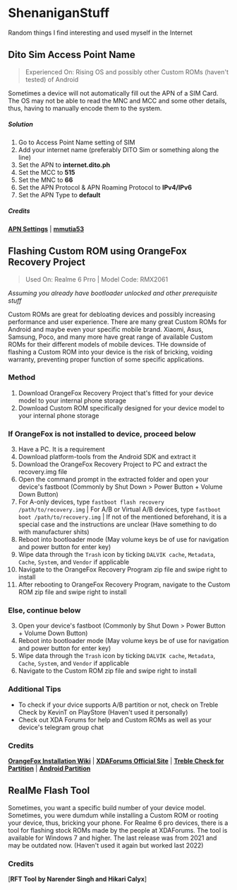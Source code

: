 # ShenaniganStuff

Random things I find interesting and used myself in the Internet

## Dito Sim Access Point Name
> Experienced On: Rising OS and possibly other Custom ROMs (haven't tested) of Android

  Sometimes a device will not automatically fill out the APN of a SIM Card. The OS may not be able to read the MNC and MCC and some other details, thus, having to manually encode them to the system.

  ##### Solution
  1. Go to Access Point Name setting of SIM
  2. Add your internet name (preferably DITO Sim or something along the line)
  3. Set the APN to **internet.dito.ph**
  4. Set the MCC to **515**
  5. Set the MNC to **66**
  6. Set the APN Protocol & APN Roaming Protocol to **IPv4/IPv6**
  7. Set the APN Type to **default**

  ##### Credits
  [**APN Settings**](https://www.apnsettings.org/philippines/dito-ph/) | 
  [**mmutia53**](https://phcorner.net/threads/dito-apn-settings-para-sa-mga-di-makapag-internet-using-dito-simcard.1201155/)


## Flashing Custom ROM using OrangeFox Recovery Project
> Used On: Realme 6 Prro | Model Code: RMX2061

*Assuming you already have bootloader unlocked and other prerequisite stuff*
  
Custom ROMs are great for debloating devices and possibly increasing performance and user experience. There are many great Custom ROMs for Android and maybe even your specific mobile brand. Xiaomi, Asus, Samsung, Poco, and many more have great range of available Custom ROMs for their different models of mobile devices. THe downside of flashing a Custom ROM into your device is the risk of bricking, voiding warranty, preventing proper function of some specific applications.

### Method
1. Download OrangeFox Recovery Project that's fitted for your device model to your internal phone storage
2. Download Custom ROM specifically designed for your device model to your internal phone storage

### If OrangeFox is not installed to device, proceed below
 3. Have a PC. It is a requirement
 4. Download platform-tools from the Android SDK and extract it
 5. Download the OrangeFox Recovery Project to PC and extract the recovery.img file
 6. Open the command prompt in the extracted folder and open your device's fastboot (Commonly by Shut Down > Power Button + Volume Down Button)
 7. For A-only devices, type `fastboot flash recovery /path/to/recovery.img` | For A/B or Virtual A/B devices, type `fastboot boot /path/to/recovery.img` | If not of the mentioned beforehand, it is a special case and the instructions are unclear (Have something to do with manufacturer shits)
 8. Reboot into bootloader mode (May volume keys be of use for navigation and power button for enter key)
 9. Wipe data through the `Trash` icon by ticking `DALVIK cache`, `Metadata`, `Cache`, `System`, and `Vendor` if applicable
 10. Navigate to the OrangeFox Recovery Program zip file and swipe right to install
 11. After rebooting to OrangeFox Recovery Program, navigate to the Custom ROM zip file and swipe right to install
     
### Else, continue below
3. Open your device's fastboot (Commonly by Shut Down > Power Button + Volume Down Button)
4. Reboot into bootloader mode (May volume keys be of use for navigation and power button for enter key)
5. Wipe data through the `Trash` icon by ticking `DALVIK cache`, `Metadata`, `Cache`, `System`, and `Vendor` if applicable
6. Navigate to the Custom ROM zip file and swipe right to install

### Additional Tips
- To check if your dvice supports A/B partition or not, check on Treble Check by KevinT on PlayStore (Haven't used it personally)
- Check out XDA Forums for help and Custom ROMs as well as your device's telegram group chat

### Credits
[**OrangeFox Installation Wiki**](https://wiki.orangefox.tech/en/guides/installing_orangefox) | 
[**XDAForums Official Site**](https://xdaforums.com/) | 
[**Treble Check for Partition**](https://android.gadgethacks.com/how-to/see-if-your-phone-has-a-b-partitions-for-seamless-updates-0299060/) | 
[**Android Partition**](https://source.android.com/docs/core/architecture/bootloader)
  
## RealMe Flash Tool
Sometimes, you want a specific build number of your device model. Sometimes, you were dumdum while installing a Custom ROM or rooting your device, thus, bricking your phone. For Realme 6 pro devices, there is a tool for flashing stock ROMs made by the people at XDAForums. The tool is available for Windows 7 and higher. The last release was from 2021 and may be outdated now. (Haven't used it again but worked last 2022)

### Credits
[**RFT Tool by Narender Singh and Hikari Calyx**] 


